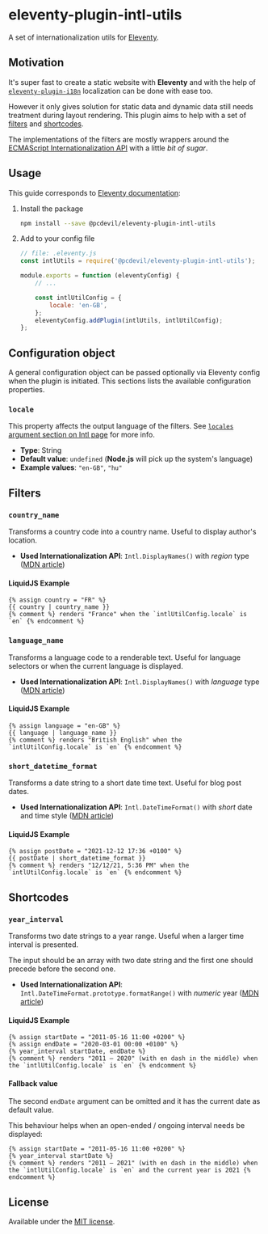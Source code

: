 # eleventy-plugin-intl-utils
A set of internationalization utils for [Eleventy](https://www.11ty.dev/).

## Motivation
It's super fast to create a static website with **Eleventy** and with the help of [`eleventy-plugin-i18n`](https://www.npmjs.com/package/eleventy-plugin-i18n) localization can be done with ease too.

However it only gives solution for static data and dynamic data still needs treatment during layout rendering. This plugin aims to help with a set of [filters](https://www.11ty.dev/docs/filters/) and [shortcodes](https://www.11ty.dev/docs/shortcodes/).

The implementations of the filters are mostly wrappers around the [ECMAScript Internationalization API](https://developer.mozilla.org/en-US/docs/Web/JavaScript/Reference/Global_Objects/Intl) with a little _bit of sugar_.

## Usage
This guide corresponds to [Eleventy documentation](https://www.11ty.dev/docs/plugins/#add-the-plugin-to-eleventy-in-your-config-file):

1. Install the package
    ```bash
    npm install --save @pcdevil/eleventy-plugin-intl-utils
    ```

2. Add to your config file
    ```javascript
    // file: .eleventy.js
    const intlUtils = require('@pcdevil/eleventy-plugin-intl-utils');

    module.exports = function (eleventyConfig) {
        // ...

        const intlUtilConfig = {
            locale: 'en-GB',
        };
        eleventyConfig.addPlugin(intlUtils, intlUtilConfig);
    };
    ```

## Configuration object
A general configuration object can be passed optionally via Eleventy config when the plugin is initiated. This sections lists the available configuration properties.

### `locale`
This property affects the output language of the filters. See [`locales` argument section on Intl page](https://developer.mozilla.org/en-US/docs/Web/JavaScript/Reference/Global_Objects/Intl#locales_argument) for more info.

- **Type**: String
- **Default value**: `undefined` (**Node.js** will pick up the system's language)
- **Example values**: `"en-GB"`, `"hu"`

## Filters

### `country_name`
Transforms a country code into a country name. Useful to display author's location.

- **Used Internationalization API**: `Intl.DisplayNames()` with _region_ type ([MDN article](https://developer.mozilla.org/en-US/docs/Web/JavaScript/Reference/Global_Objects/Intl/DisplayNames/DisplayNames))

#### LiquidJS Example

```
{% assign country = "FR" %}
{{ country | country_name }}
{% comment %} renders "France" when the `intlUtilConfig.locale` is `en` {% endcomment %}
```

### `language_name`
Transforms a language code to a renderable text. Useful for language selectors or when the current language is displayed.

- **Used Internationalization API**: `Intl.DisplayNames()` with _language_ type ([MDN article](https://developer.mozilla.org/en-US/docs/Web/JavaScript/Reference/Global_Objects/Intl/DisplayNames/DisplayNames#using_type_language_with_languagedisplay))

#### LiquidJS Example

```
{% assign language = "en-GB" %}
{{ language | language_name }}
{% comment %} renders "British English" when the `intlUtilConfig.locale` is `en` {% endcomment %}
```

### `short_datetime_format`
Transforms a date string to a short date time text. Useful for blog post dates.

- **Used Internationalization API**: `Intl.DateTimeFormat()` with _short_ date and time style ([MDN article](https://developer.mozilla.org/en-US/docs/Web/JavaScript/Reference/Global_Objects/Intl/DateTimeFormat/DateTimeFormat))

#### LiquidJS Example

```
{% assign postDate = "2021-12-12 17:36 +0100" %}
{{ postDate | short_datetime_format }}
{% comment %} renders "12/12/21, 5:36 PM" when the `intlUtilConfig.locale` is `en` {% endcomment %}
```

## Shortcodes

### `year_interval`
Transforms two date strings to a year range. Useful when a larger time interval is presented.

The input should be an array with two date string and the first one should precede before the second one.

- **Used Internationalization API**: `Intl.DateTimeFormat.prototype.formatRange()` with _numeric_ year ([MDN article](https://developer.mozilla.org/en-US/docs/Web/JavaScript/Reference/Global_Objects/Intl/DateTimeFormat/formatRange))

#### LiquidJS Example

```
{% assign startDate = "2011-05-16 11:00 +0200" %}
{% assign endDate = "2020-03-01 00:00 +0100" %}
{% year_interval startDate, endDate %}
{% comment %} renders "2011 – 2020" (with en dash in the middle) when the `intlUtilConfig.locale` is `en` {% endcomment %}
```

#### Fallback value
The second `endDate` argument can be omitted and it has the current date as default value.

This behaviour helps when an open-ended / ongoing interval needs be displayed:

```
{% assign startDate = "2011-05-16 11:00 +0200" %}
{% year_interval startDate %}
{% comment %} renders "2011 – 2021" (with en dash in the middle) when the `intlUtilConfig.locale` is `en` and the current year is 2021 {% endcomment %}
```

## License
Available under the [MIT license](LICENSE.md).
